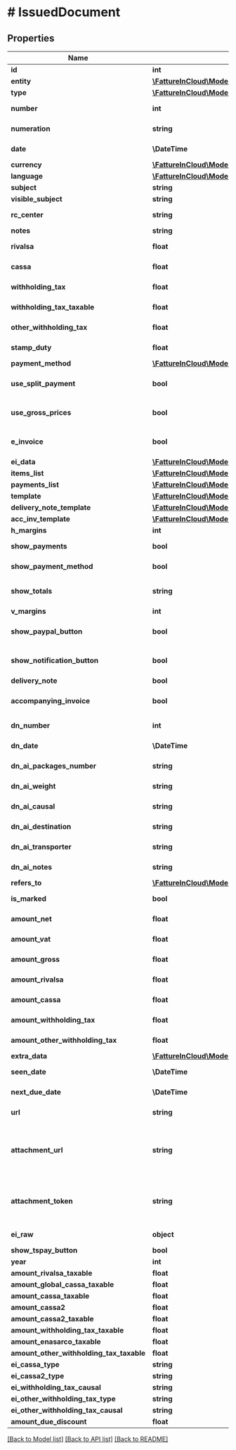 # # IssuedDocument

## Properties

Name | Type | Description | Notes
------------ | ------------- | ------------- | -------------
**id** | **int** | Unique identifier of the document. | [optional]
**entity** | [**\FattureInCloud\Model\Entity**](Entity.md) |  | [optional]
**type** | [**\FattureInCloud\Model\IssuedDocumentType**](IssuedDocumentType.md) |  | [optional]
**number** | **int** | Number of the document [If not specified, next number is used] | [optional]
**numeration** | **string** | Numeration of the document [Not available if type&#x3D;delivery_note] | [optional]
**date** | **\DateTime** | Date of the document [If not specified, today date is used] | [optional]
**currency** | [**\FattureInCloud\Model\Currency**](Currency.md) |  | [optional]
**language** | [**\FattureInCloud\Model\Language**](Language.md) |  | [optional]
**subject** | **string** | Issued document subject. | [optional]
**visible_subject** | **string** | Issued document visible subject. | [optional]
**rc_center** | **string** | Revenue center [or cost center if type&#x3D;supplier_order]. | [optional]
**notes** | **string** | Issued document extra notes. | [optional]
**rivalsa** | **float** | \&quot;Rivalsa INPS\&quot; percentual value | [optional]
**cassa** | **float** | \&quot;Cassa previdenziale\&quot; percentual value | [optional]
**withholding_tax** | **float** | Withholding tax (ritenuta d&#39;acconto) percentual value | [optional]
**withholding_tax_taxable** | **float** | Withholding tax taxable (imponibile) percentual value | [optional]
**other_withholding_tax** | **float** | Other withholding tax (altra ritenuta) percentual value | [optional]
**stamp_duty** | **float** | Stamp duty value [0 if not present] | [optional]
**payment_method** | [**\FattureInCloud\Model\PaymentMethod**](PaymentMethod.md) |  | [optional]
**use_split_payment** | **bool** |  | [optional] [default to false]
**use_gross_prices** | **bool** |  | [optional] [default to false]
**e_invoice** | **bool** | Indicates if this is an e-invoice. | [optional] [default to false]
**ei_data** | [**\FattureInCloud\Model\IssuedDocumentEiData**](IssuedDocumentEiData.md) |  | [optional]
**items_list** | [**\FattureInCloud\Model\IssuedDocumentItemsList[]**](IssuedDocumentItemsList.md) |  | [optional]
**payments_list** | [**\FattureInCloud\Model\IssuedDocumentPaymentsList[]**](IssuedDocumentPaymentsList.md) |  | [optional]
**template** | [**\FattureInCloud\Model\DocumentTemplate**](DocumentTemplate.md) |  | [optional]
**delivery_note_template** | [**\FattureInCloud\Model\DocumentTemplate**](DocumentTemplate.md) |  | [optional]
**acc_inv_template** | [**\FattureInCloud\Model\DocumentTemplate**](DocumentTemplate.md) |  | [optional]
**h_margins** | **int** | Horizontal margins. | [optional]
**show_payments** | **bool** | Shows the expiration dates of the payments on the document. | [optional]
**show_payment_method** | **bool** | Show the payment method details on the document. | [optional]
**show_totals** | **string** | Totals mode. | [optional] [default to 'all']
**v_margins** | **int** | Vertical margins. | [optional]
**show_paypal_button** | **bool** |  | [optional] [default to false]
**show_notification_button** | **bool** |  | [optional] [default to false]
**delivery_note** | **bool** |  | [optional]
**accompanying_invoice** | **bool** | Attach an accompanying invoice. | [optional] [default to false]
**dn_number** | **int** | Number (for the attached delivery note). | [optional]
**dn_date** | **\DateTime** | Date (for the attached delivery note). | [optional]
**dn_ai_packages_number** | **string** | Number of packages (for the attached delivery note). | [optional]
**dn_ai_weight** | **string** | Weight (for the attached delivery note). | [optional]
**dn_ai_causal** | **string** | Causal (for the attached delivery note). | [optional]
**dn_ai_destination** | **string** | Destination (for the attached delivery note). | [optional]
**dn_ai_transporter** | **string** | Transporter (for the attached delivery note). | [optional]
**dn_ai_notes** | **string** | Notes (for the attached delivery note). | [optional]
**refers_to** | [**\FattureInCloud\Model\IssuedDocumentRefersTo**](IssuedDocumentRefersTo.md) |  | [optional]
**is_marked** | **bool** | This is true if the document is marked. | [optional]
**amount_net** | **float** | [Read Only] Total net amount (competenze). | [optional] [readonly]
**amount_vat** | **float** | [Read Only] Total vat amount (IVA). | [optional] [readonly]
**amount_gross** | **float** | [Read Only] Total gross amount (totale documento). | [optional] [readonly]
**amount_rivalsa** | **float** | [Read Only] Rivalsa amount. | [optional] [readonly]
**amount_cassa** | **float** | [Read Only] Cassa amount. | [optional] [readonly]
**amount_withholding_tax** | **float** | [Read Only] Withholding tax amount (ritenuta d&#39;acconto). | [optional] [readonly]
**amount_other_withholding_tax** | **float** | [Read Only] Other withholding tax amount (altra ritenuta). | [optional] [readonly]
**extra_data** | [**\FattureInCloud\Model\IssuedDocumentExtraData**](IssuedDocumentExtraData.md) |  | [optional]
**seen_date** | **\DateTime** | Date when the client/supplier has seen the document. | [optional]
**next_due_date** | **\DateTime** | Date of the next not paid payment. | [optional]
**url** | **string** | Public url of the document PDF file. | [optional]
**attachment_url** | **string** | [Read Only] Public url of the attached file. Authomatically set if a valid attachment token is passed via POST /issued_documents or PUT /issued_documents/{documentId}. | [optional] [readonly]
**attachment_token** | **string** | [Write Only] Attachment token returned by POST /issued_documents/attachment. Used to attach the file already uploaded. | [optional]
**ei_raw** | **object** | Advanced raw attributes for e-invoices. | [optional]
**show_tspay_button** | **bool** | Show ts pay button. | [optional]
**year** | **int** | Invoice year. | [optional]
**amount_rivalsa_taxable** | **float** |  | [optional]
**amount_global_cassa_taxable** | **float** |  | [optional]
**amount_cassa_taxable** | **float** |  | [optional]
**amount_cassa2** | **float** |  | [optional]
**amount_cassa2_taxable** | **float** |  | [optional]
**amount_withholding_tax_taxable** | **float** |  | [optional]
**amount_enasarco_taxable** | **float** |  | [optional]
**amount_other_withholding_tax_taxable** | **float** |  | [optional]
**ei_cassa_type** | **string** |  | [optional]
**ei_cassa2_type** | **string** |  | [optional]
**ei_withholding_tax_causal** | **string** |  | [optional]
**ei_other_withholding_tax_type** | **string** |  | [optional]
**ei_other_withholding_tax_causal** | **string** |  | [optional]
**amount_due_discount** | **float** |  | [optional]

[[Back to Model list]](../../README.md#models) [[Back to API list]](../../README.md#endpoints) [[Back to README]](../../README.md)
